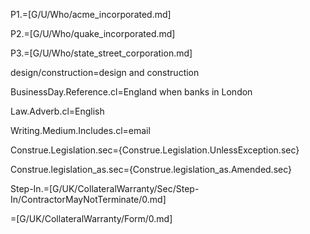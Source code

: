 P1.=[G/U/Who/acme_incorporated.md]

P2.=[G/U/Who/quake_incorporated.md]

P3.=[G/U/Who/state_street_corporation.md]

design/construction=design and construction

BusinessDay.Reference.cl=England when banks in London

Law.Adverb.cl=English

Writing.Medium.Includes.cl=email

Construe.Legislation.sec={Construe.Legislation.UnlessException.sec}

Construe.legislation_as.sec={Construe.legislation_as.Amended.sec}

Step-In.=[G/UK/CollateralWarranty/Sec/Step-In/ContractorMayNotTerminate/0.md]

=[G/UK/CollateralWarranty/Form/0.md]
